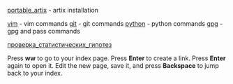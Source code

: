 [portable_artix](portable_artix.md) - artix installation

[vim](vim.md)  - vim commands
[git](git.md) - git commands
[python](python.md) - python commands
[gpg](gpg.md) - gpg and pass commands

[проверка_статистических_гипотез](statistical_hypothesis_testing)

Press **<Leader>ww** to go to your index page.
Press **Enter** to create a link.
Press **Enter** again to open it.
Edit the new page, save it, and press **Backspace** to jump back to your index.

